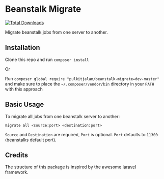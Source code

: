 Beanstalk Migrate
=================

[![Total Downloads](https://img.shields.io/packagist/dt/pulkitjalan/beanstalk-migrate.svg?style=flat-square)](https://packagist.org/packages/pulkitjalan/beanstalk-migrate)

Migrate beanstalk jobs from one server to another.

## Installation

Clone this repo and run `composer install`

Or

Run `composer global require "pulkitjalan/beanstalk-migrate=dev-master"` and make sure to place the `~/.composer/vendor/bin` directory in your `PATH` with this approach

## Basic Usage

To migrate all jobs from one beanstalk server to another:

```
migrate all <source:port> <destination:port>
```
`Source` and `Destination` are required, `Port` is optional. `Port` defaults to `11300` (beanstalks default port).

## Credits

The structure of this package is inspired by the awesome [laravel](https://github.com/laravel/laravel) framework.
